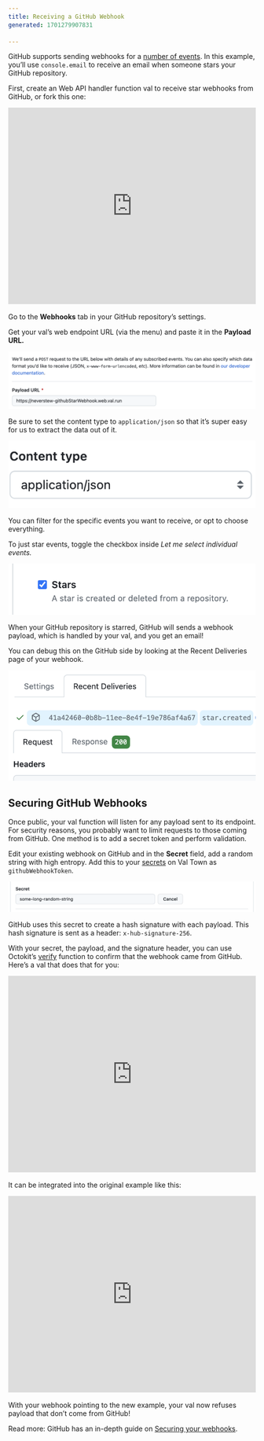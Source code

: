 ```yaml
---
title: Receiving a GitHub Webhook
generated: 1701279907831

---
```


GitHub supports sending webhooks for a
[number of events](https://docs.github.com/en/webhooks-and-events/webhooks/webhook-events-and-payloads).
In this example, you’ll use `console.email` to receive an email when someone
stars your GitHub repository.

First, create an Web API handler function val to receive star webhooks from
GitHub, or fork this one:

<div class="not-content">
  <iframe src="https://www.val.town/embed/neverstew.githubStarWebhook" width="100%" frameborder="no" style="height: 400px;">
    &#x20;
  </iframe>
</div>

Go to the **Webhooks** tab in your GitHub repository’s settings.

Get your val’s web endpoint URL (via the menu) and paste it in the **Payload
URL.**

![Untitled](./receiving-a-github-webhook/untitled.png)

Be sure to set the content type to `application/json` so that it’s super easy
for us to extract the data out of it.

![Untitled](./receiving-a-github-webhook/untitled-1.png)

You can filter for the specific events you want to receive, or opt to choose
everything.

To just star events, toggle the checkbox inside _Let me select individual
events._

![Screenshot 2023-06-15 at 12.58.13.png](./receiving-a-github-webhook/screenshot_2023-06-15_at_125813.png)

When your GitHub repository is starred, GitHub will sends a webhook payload,
which is handled by your val, and you get an email!

You can debug this on the GitHub side by looking at the Recent Deliveries page
of your webhook.

![Screenshot 2023-06-15 at 15.46.19.png](./receiving-a-github-webhook/screenshot_2023-06-15_at_154619.png)

## Securing GitHub Webhooks

Once public, your val function will listen for any payload sent to its endpoint.
For security reasons, you probably want to limit requests to those coming from
GitHub. One method is to add a secret token and perform validation.

Edit your existing webhook on GitHub and in the **Secret** field, add a random
string with high entropy. Add this to your
[secrets](https://docs.val.town/secrets) on Val Town as `githubWebhookToken`.

![Screenshot 2023-06-15 at 13.14.01.png](./receiving-a-github-webhook/screenshot_2023-06-15_at_131401.png)

GitHub uses this secret to create a hash signature with each payload. This hash
signature is sent as a header: `x-hub-signature-256`.

With your secret, the payload, and the signature header, you can use Octokit’s
[verify](https://github.com/octokit/webhooks.js/#webhooksverify) function to
confirm that the webhook came from GitHub. Here’s a val that does that for you:

<div class="not-content">
  <iframe src="https://www.val.town/embed/vtdocs.verifyGithubWebhookSignature" width="100%" frameborder="no" style="height: 400px;">
    &#x20;
  </iframe>
</div>

It can be integrated into the original example like this:

<div class="not-content">
  <iframe src="https://www.val.town/embed/neverstew.githubWebhookWithVerify" width="100%" frameborder="no" style="height: 400px;">
    &#x20;
  </iframe>
</div>

With your webhook pointing to the new example, your val now refuses payload that
don’t come from GitHub!

Read more: GitHub has an in-depth guide on
[Securing your webhooks](https://docs.github.com/en/webhooks-and-events/webhooks/securing-your-webhooks).
